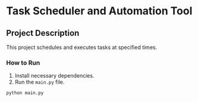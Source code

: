 # Task Scheduler and Automation Tool

## Project Description
This project schedules and executes tasks at specified times.

### How to Run
1. Install necessary dependencies.
2. Run the `main.py` file.
```bash
python main.py
```
